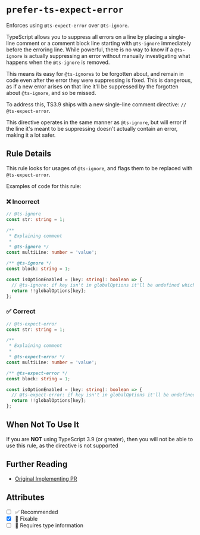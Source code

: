 # `prefer-ts-expect-error`

Enforces using `@ts-expect-error` over `@ts-ignore`.

TypeScript allows you to suppress all errors on a line by placing a single-line comment or a comment block line starting with `@ts-ignore` immediately before the erroring line.
While powerful, there is no way to know if a `@ts-ignore` is actually suppressing an error without manually investigating what happens when the `@ts-ignore` is removed.

This means its easy for `@ts-ignore`s to be forgotten about, and remain in code even after the error they were suppressing is fixed.
This is dangerous, as if a new error arises on that line it'll be suppressed by the forgotten about `@ts-ignore`, and so be missed.

To address this, TS3.9 ships with a new single-line comment directive: `// @ts-expect-error`.

This directive operates in the same manner as `@ts-ignore`, but will error if the line it's meant to be suppressing doesn't actually contain an error, making it a lot safer.

## Rule Details

This rule looks for usages of `@ts-ignore`, and flags them to be replaced with `@ts-expect-error`.

Examples of code for this rule:

<!--tabs-->

### ❌ Incorrect

```ts
// @ts-ignore
const str: string = 1;

/**
 * Explaining comment
 *
 * @ts-ignore */
const multiLine: number = 'value';

/** @ts-ignore */
const block: string = 1;

const isOptionEnabled = (key: string): boolean => {
  // @ts-ignore: if key isn't in globalOptions it'll be undefined which is false
  return !!globalOptions[key];
};
```

### ✅ Correct

```ts
// @ts-expect-error
const str: string = 1;

/**
 * Explaining comment
 *
 * @ts-expect-error */
const multiLine: number = 'value';

/** @ts-expect-error */
const block: string = 1;

const isOptionEnabled = (key: string): boolean => {
  // @ts-expect-error: if key isn't in globalOptions it'll be undefined which is false
  return !!globalOptions[key];
};
```

## When Not To Use It

If you are **NOT** using TypeScript 3.9 (or greater), then you will not be able to use this rule, as the directive is not supported

## Further Reading

- [Original Implementing PR](https://github.com/microsoft/TypeScript/pull/36014)

## Attributes

- [ ] ✅ Recommended
- [x] 🔧 Fixable
- [ ] 💭 Requires type information
